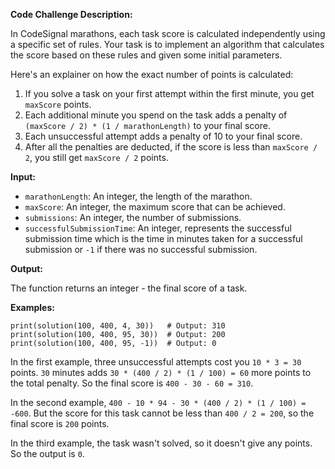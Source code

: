 **Code Challenge Description:**

In CodeSignal marathons, each task score is calculated independently using a specific set of rules. Your task is to implement an algorithm that calculates the score based on these rules and given some initial parameters.

Here's an explainer on how the exact number of points is calculated:

1. If you solve a task on your first attempt within the first minute, you get `maxScore` points.
2. Each additional minute you spend on the task adds a penalty of `(maxScore / 2) * (1 / marathonLength)` to your final score.
3. Each unsuccessful attempt adds a penalty of 10 to your final score.
4. After all the penalties are deducted, if the score is less than `maxScore / 2`, you still get `maxScore / 2` points.

**Input:**

- `marathonLength`: An integer, the length of the marathon.
- `maxScore`: An integer, the maximum score that can be achieved.
- `submissions`: An integer, the number of submissions.
- `successfulSubmissionTime`: An integer, represents the successful submission time which is the time in minutes taken for a successful submission or `-1` if there was no successful submission.

**Output:**

The function returns an integer - the final score of a task.

**Examples:**

```
print(solution(100, 400, 4, 30))   # Output: 310
print(solution(100, 400, 95, 30))  # Output: 200
print(solution(100, 400, 95, -1))  # Output: 0
```
In the first example, three unsuccessful attempts cost you `10 * 3 = 30` points. `30` minutes adds `30 * (400 / 2) * (1 / 100) = 60` more points to the total penalty. So the final score is `400 - 30 - 60 = 310`.

In the second example, `400 - 10 * 94 - 30 * (400 / 2) * (1 / 100) = -600`. But the score for this task cannot be less than `400 / 2 = 200`, so the final score is `200` points.

In the third example, the task wasn't solved, so it doesn't give any points. So the output is `0`.